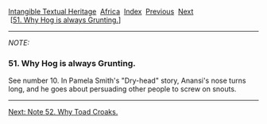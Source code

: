 [Intangible Textual Heritage](../../index)  [Africa](../index) 
[Index](index)  [Previous](jas050n)  [Next](jas052n)   
 \[[51. Why Hog is always Grunting.](jas051)\]

------------------------------------------------------------------------

*NOTE:* 

### 51. Why Hog is always Grunting.

See number 10. In Pamela Smith's "Dry-head" story, Anansi's nose turns
long, and he goes about persuading other people to screw on snouts.

------------------------------------------------------------------------

[Next: Note 52. Why Toad Croaks.](jas052n)
